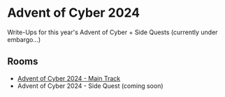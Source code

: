 # Advent of Cyber 2024
Write-Ups for this year's Advent of Cyber + Side Quests (currently under embargo...)

## Rooms
- [Advent of Cyber 2024 - Main Track](https://tryhackme.com/r/room/adventofcyber2024)
- Advent of Cyber 2024 - Side Quest (coming soon)
